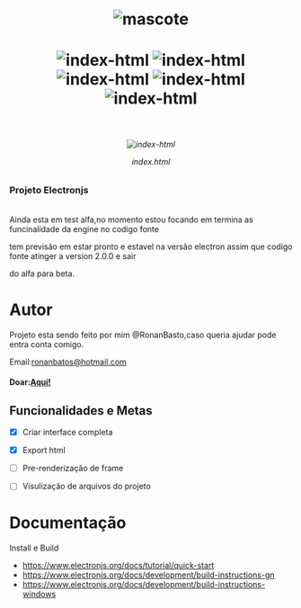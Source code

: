 <h1 align="center"> <img src="https://i.ibb.co/n3BMNKM/logo.png" alt="mascote"  border="0"></h1>
<h1 align="center"><img src="https://img.shields.io/badge/Lincense-MIT-green" alt="index-html" border="0"> <img src="https://img.shields.io/badge/Version-1.0.0-blue" alt="index-html" border="0"> <img src="https://img.shields.io/badge/Projeto-Ativo-success" alt="index-html" border="0"> <img src="https://img.shields.io/badge/Repo%20size-1,3/227,0MiB-important" alt="index-html" border="0"> <img src="https://img.shields.io/badge/Build-Alfa-red" alt="index-html" border="0">     
</h1>
<br>
<h6 align="center"><img src="https://i.ibb.co/D8fp6cv/Captura-de-tela-de-2021-06-26-21-27-56.png" alt="index-html" border="0"><p>index.html</h6>
<h3>Projeto Electronjs </h3>
</br>
 Ainda esta em test alfa,no momento estou focando em termina as funcinalidade da engine no codigo fonte<p>
tem previsão em estar pronto e estavel na versão electron assim que codigo fonte atinger a version 2.0.0 e sair<p>
do alfa para beta.	

# Autor 

Projeto esta sendo feito por mim @RonanBasto,caso queria ajudar pode entra conta comigo.<p>
Email:ronanbatos@hotmail.com	
<h4> Doar:<a href="https://pagseguro.uol.com.br/checkout/nc/nl/donation/sender-identification.jhtml?t=8b8ca05a0edd8514fca91a650545641e53996970f1d93de6627e1e44ab6d1de2&e=true#rmcl">Aqui!</a></h4>


<h2>Funcionalidades e Metas</h2>

- [x] Criar interface completa
- [x] Export html
- [ ] Pre-renderização de frame
- [ ] Visulização de arquivos do projeto	
	
	
# Documentação
  Install e Build
- https://www.electronjs.org/docs/tutorial/quick-start
- https://www.electronjs.org/docs/development/build-instructions-gn
- https://www.electronjs.org/docs/development/build-instructions-windows





